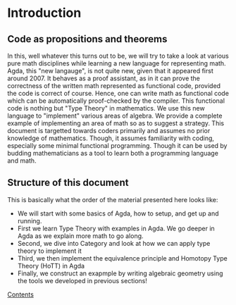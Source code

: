 
# Introduction

## Code as propositions and theorems

In this, well whatever this turns out to be, we will try to take a look at various pure math disciplines while learning a new language for representing math. Agda, this "new langauge", is not quite new, given that it appeared first around 2007. It behaves as a proof assistant, as in it can prove the correctness of the written math represented as functional code, provided the code is correct of course. Hence, one can write math as functional code which can be automatically proof-checked by the compiler. This functional code is nothing but "Type Theory" in mathematics. We use this new language to "implement" various areas of algebra. We provide a complete example of implementing an area of math so as to suggest a strategy. This document is targetted towards coders primarily and assumes no prior knowledge of mathematics. Though, it assumes familiarity with coding, especially some minimal functional programming. Though it can be used by budding mathematicians as a tool to learn both a programming language and math.

## Structure of this document

This is basically what the order of the material presented here looks like:

- We will start with some basics of Agda, how to setup, and get up and running.
- First we learn Type Theory with examples in Agda. We go deeper in Agda as we explain more math to go along.
- Second, we dive into Category and look at how we can apply type theory to implement it
- Third, we then implement the equivalence principle and Homotopy Type Theory (HoTT) in Agda
- Finally, we construct an exapmple by writing algebraic geometry using the tools we developed in previous sections!

[Contents](./contents.lagda.md)
